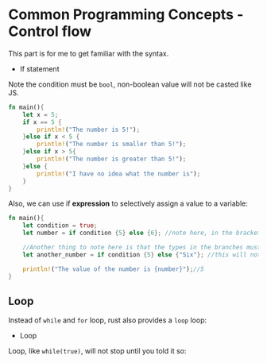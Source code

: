 # Common Programming Concepts - Control flow

This part is for me to get familiar with the syntax.

- If statement

Note the condition must be `bool`, non-boolean value will not be casted like JS.

```rust
fn main(){
    let x = 5; 
    if x == 5 {
        println!("The number is 5!");
    }else if x < 5 {
        println!("The number is smaller than 5!");
    }else if x > 5{
        println!("The number is greater than 5!");
    }else {
        println!("I have no idea what the number is");
    }
}
```

Also, we can use if **expression** to selectively assign a value to a variable:

```rust
fn main(){
    let condition = true;
    let number = if condition {5} else {6}; //note here, in the brackets are expressions

    //Another thing to note here is that the types in the branches must be the same
    let another_number = if condition {5} else {"Six"}; //this will not compile, as the variable has 2 possible types. Although the type in runtime is singular, compiler is not able to determine that

    println!("The value of the number is {number}");//5
}
```

## Loop

Instead of `while` and `for` loop, rust also provides a `loop` loop:

- Loop

Loop, like `while(true)`, will not stop until you told it so:
